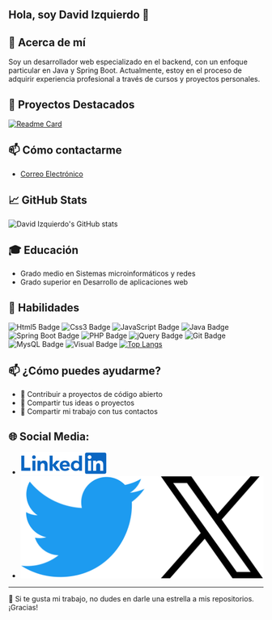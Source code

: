 ## Hola, soy David Izquierdo 👋
## 🚀 Acerca de mí

Soy un desarrollador web especializado en el backend, con un enfoque particular en Java y Spring Boot. Actualmente, estoy en el proceso de adquirir experiencia profesional a través de cursos y proyectos personales.

## 🌱 Proyectos Destacados

[![Readme Card](https://github-readme-stats.vercel.app/api/pin/?username=Dizqpon&repo=juego_siete_y_media)](https://github.com/Dizqpon/juego_siete_y_media)


## 📫 Cómo contactarme

- [Correo Electrónico](mailto:david.iz.po@gmail.com)

## 📈 GitHub Stats

![David Izquierdo's GitHub stats](https://github-readme-stats.vercel.app/api?username=Dizqpon&show_icons=true&theme=radical&include_all_commits=true)

## 🎓 Educación

- Grado medio en Sistemas microinformáticos y redes
- Grado superior en Desarrollo de aplicaciones web

## 🌱 Habilidades
![Html5 Badge](https://img.shields.io/badge/HTML5-E34F26?style=for-the-badge&logo=html5&logoColor=white)
![Css3 Badge](https://img.shields.io/badge/CSS3-1572B6?style=for-the-badge&logo=css3&logoColor=white)
![JavaScript Badge](https://img.shields.io/badge/JavaScript-323330?style=for-the-badge&logo=javascript&logoColor=F7DF1E)
![Java Badge](https://img.shields.io/badge/Java-007396?style=for-the-badge&logo=java&logoColor=white)
![Spring Boot Badge](https://img.shields.io/badge/Spring_Boot-6DB33F?style=for-the-badge&logo=spring-boot&logoColor=white)
![PHP Badge](https://img.shields.io/badge/PHP-777BB4?style=for-the-badge&logo=php&logoColor=white)
![jQuery Badge](https://img.shields.io/badge/jQuery-0769AD?style=for-the-badge&logo=jquery&logoColor=white)
![Git Badge](https://img.shields.io/badge/GIT-E44C30?style=for-the-badge&logo=git&logoColor=white)
![MysQL Badge](https://img.shields.io/badge/MySQL-005C84?style=for-the-badge&logo=mysql&logoColor=white)
![Visual Badge](https://img.shields.io/badge/Visual_Studio_Code-0078D4?style=for-the-badge&logo=visual%20studio%20code&logoColor=white)
[![Top Langs](https://github-readme-stats.vercel.app/api/top-langs/?username=Dizqpon)](https://github.com/Dizqpon/github-readme-stats)

## 📫 ¿Cómo puedes ayudarme?

- 🤝 Contribuir a proyectos de código abierto
- 💬 Compartir tus ideas o proyectos
- 📢 Compartir mi trabajo con tus contactos

## 🌐 Social Media:

- [![LinkedIn](logos/linkedIn_logo.svg)](https://www.linkedin.com/in/david-iz-po/)
- [![Twiter](logos/Twitter_and_X_logos.svg)](https://twitter.com/DavidIzPo)

---

🚀 Si te gusta mi trabajo, no dudes en darle una estrella a mis repositorios. ¡Gracias!


<!---
Dizqpon/Dizqpon is a ✨ special ✨ repository because its `README.md` (this file) appears on your GitHub profile.
You can click the Preview link to take a look at your changes.
--->
